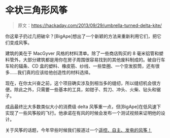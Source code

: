 # 伞状三角形风筝

> 原文：<https://hackaday.com/2013/09/29/umbrella-turned-delta-kite/>

你这辈子扔过几把破伞？[BigApe]想出了一个新颖的方法来重新利用它们，把它们变成风筝。

建筑的美在于 MacGyver 风格的材料清单。除了一些商店购买的 8 毫米铝管和塑料管外，大部分建筑都是用你在房子周围很容易找到的其他废料制成的。破自行车车轮的辐条、CD 盒的塑料、橡皮筋、纱线、一些垫圈、一个空发胶筒，还有很多……我们真的应该给他创造性的材料选择。

现在，在你太兴奋之前，这个项目确实涉及到相当多的缝纫，所以缝纫机会很方便。除此之外，只需要一些基本的工具，如钳子、剪刀、冲头、火柴、钻头和锯子。

成品最终比大多数类似大小的消费级 delta 风筝重一点，但[BigApe]在低风速下实现了一些风筝般的飞行。他承诺在有风的时候会发布一个测试视频来证明他的设计。

关于风筝的话题，今年早些时候我们报道过一个[遥控、自主、发电的风筝！](http://hackaday.com/2013/02/24/a-remote-controlled-autonomous-kite-generates-power/)